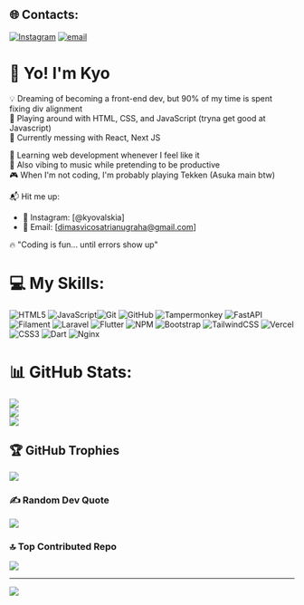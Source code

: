 
## 🌐 Contacts:
[![Instagram](https://img.shields.io/badge/Instagram-%23E4405F.svg?logo=Instagram&logoColor=white)](https://instagram.com/kyovalskia) [![email](https://img.shields.io/badge/Email-D14836?logo=gmail&logoColor=white)](mailto:dimasvicosatrianugraha@gmail.com) 

# 👋 Yo! I'm Kyo

💡 Dreaming of becoming a front-end dev, but 90% of my time is spent fixing div alignment  
🎨 Playing around with HTML, CSS, and JavaScript (tryna get good at Javascript)  
🚀 Currently messing with React, Next JS 

🌱 Learning web development whenever I feel like it  
🎵 Also vibing to music while pretending to be productive  
🎮 When I'm not coding, I'm probably playing Tekken (Asuka main btw)  

📬 Hit me up:  
- 💬 Instagram: [@kyovalskia]  
- 📧 Email: [dimasvicosatrianugraha@gmail.com]  

🔥 "Coding is fun... until errors show up"  


# 💻 My Skills:
![HTML5](https://img.shields.io/badge/html5-%23E34F26.svg?style=plastic&logo=html5&logoColor=white) ![JavaScript](https://img.shields.io/badge/javascript-%23323330.svg?style=plastic&logo=javascript&logoColor=%23F7DF1E)![Git](https://img.shields.io/badge/git-%23F05033.svg?style=plastic&logo=git&logoColor=white) ![GitHub](https://img.shields.io/badge/github-%23121011.svg?style=plastic&logo=github&logoColor=white) ![Tampermonkey](https://img.shields.io/badge/tampermonkey-%2300485B.svg?style=plastic&logo=tampermonkey&logoColor=white) ![FastAPI](https://img.shields.io/badge/FastAPI-005571?style=plastic&logo=fastapi) ![Filament](https://img.shields.io/badge/Filament-FFAA00?style=plastic&logoColor=%23000000) ![Laravel](https://img.shields.io/badge/laravel-%23FF2D20.svg?style=plastic&logo=laravel&logoColor=white) ![Flutter](https://img.shields.io/badge/Flutter-%2302569B.svg?style=plastic&logo=Flutter&logoColor=white) ![NPM](https://img.shields.io/badge/NPM-%23CB3837.svg?style=plastic&logo=npm&logoColor=white) ![Bootstrap](https://img.shields.io/badge/bootstrap-%238511FA.svg?style=plastic&logo=bootstrap&logoColor=white) ![TailwindCSS](https://img.shields.io/badge/tailwindcss-%2338B2AC.svg?style=plastic&logo=tailwind-css&logoColor=white) ![Vercel](https://img.shields.io/badge/vercel-%23000000.svg?style=plastic&logo=vercel&logoColor=white) ![CSS3](https://img.shields.io/badge/css3-%231572B6.svg?style=plastic&logo=css3&logoColor=white) ![Dart](https://img.shields.io/badge/dart-%230175C2.svg?style=plastic&logo=dart&logoColor=white) ![Nginx](https://img.shields.io/badge/nginx-%23009639.svg?style=plastic&logo=nginx&logoColor=white)
# 📊 GitHub Stats:
![](https://github-readme-stats.vercel.app/api?username=kyovalskye&theme=dark&hide_border=false&include_all_commits=false&count_private=false)<br/>
![](https://github-readme-streak-stats.herokuapp.com/?user=kyovalskye&theme=dark&hide_border=false)<br/>
![](https://github-readme-stats.vercel.app/api/top-langs/?username=kyovalskye&theme=dark&hide_border=false&include_all_commits=false&count_private=false&layout=compact)

## 🏆 GitHub Trophies
![](https://github-profile-trophy.vercel.app/?username=kyovalskye&theme=radical&no-frame=false&no-bg=false&margin-w=4)

### ✍️ Random Dev Quote
![](https://quotes-github-readme.vercel.app/api?type=horizontal&theme=radical)

### 🔝 Top Contributed Repo
![](https://github-contributor-stats.vercel.app/api?username=kyovalskye&limit=5&theme=dark&combine_all_yearly_contributions=true)

---
[![](https://visitcount.itsvg.in/api?id=kyovalskye&icon=0&color=0)](https://visitcount.itsvg.in)

<!-- Proudly created with GPRM ( https://gprm.itsvg.in ) -->
